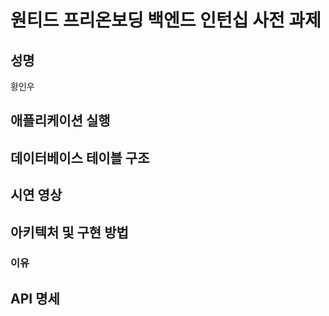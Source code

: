 # 원티드 프리온보딩 백엔드 인턴십 사전 과제

## 성명

황인우

## 애플리케이션 실행

## 데이터베이스 테이블 구조

## 시연 영상

## 아키텍처 및 구현 방법

### 이유

## API 명세
